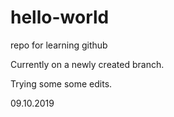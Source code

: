 # hello-world
repo for learning github 

Currently on a newly created branch.

Trying some some edits. 

09.10.2019
